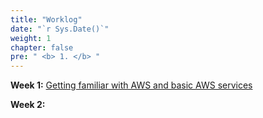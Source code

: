 ```yaml
---
title: "Worklog"
date: "`r Sys.Date()`"
weight: 1
chapter: false
pre: " <b> 1. </b> "
---
```


**Week 1:** [Getting familiar with AWS and basic AWS services](1.1-week1/)

**Week 2:** 

